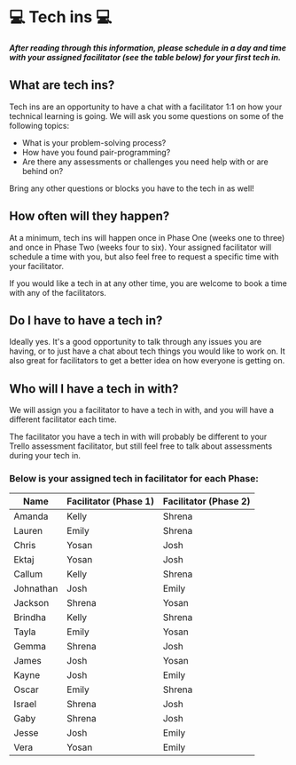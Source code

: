 # :computer: Tech ins :computer:

***After reading through this information, please schedule in a day and time with your assigned facilitator (see the table below) for your first tech in.***

## What are tech ins?

Tech ins are an opportunity to have a chat with a facilitator 1:1 on how your technical learning is going. We will ask you some questions on some of the following topics:

- What is your problem-solving process?
- How have you found pair-programming?
- Are there any assessments or challenges you need help with or are behind on?

Bring any other questions or blocks you have to the tech in as well!

## How often will they happen?

At a minimum, tech ins will happen once in Phase One (weeks one to three) and once in Phase Two (weeks four to six). Your assigned facilitator will schedule a time with you, but also feel free to request a specific time with your facilitator.

If you would like a tech in at any other time, you are welcome to book a time with any of the facilitators. 

## Do I have to have a tech in?

Ideally yes. It's a good opportunity to talk through any issues you are having, or to just have a chat about tech things you would like to work on. It also great for facilitators to get a better idea on how everyone is getting on.

## Who will I have a tech in with?

We will assign you a facilitator to have a tech in with, and you will have a different facilitator each time. 

The facilitator you have a tech in with will probably be different to your Trello assessment facilitator, but still feel free to talk about assessments during your tech in.

### Below is your assigned tech in facilitator for each Phase:

| Name        | Facilitator (Phase 1)   | Facilitator (Phase 2)   | 
| ----------- | --------------          | ----------------------- | 
|   Amanda    |  Kelly                  |   Shrena                |
|   Lauren    |  Emily                  |   Shrena                | 
|   Chris     |  Yosan                  |   Josh                  | 
|   Ektaj     |  Yosan                  |  Josh                   |
|   Callum    |  Kelly                  |  Shrena                 | 
|   Johnathan |  Josh                   |    Emily                | 
|   Jackson   |  Shrena                 |    Yosan                | 
|   Brindha   |  Kelly                  |    Shrena               |  
|   Tayla     |  Emily                  |    Yosan                | 
|   Gemma     |  Shrena                 |    Josh                 | 
|   James     |  Josh                   |    Yosan                | 
|   Kayne     |  Josh                   |    Emily                | 
|   Oscar     |  Emily                  |    Shrena               | 
|   Israel    |  Shrena                 |    Josh                 |
|   Gaby      |  Shrena                 |    Josh                 | 
|   Jesse     |  Josh                   |    Emily                |  
|   Vera      |  Yosan                  |    Emily                | 

